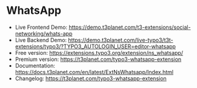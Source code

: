 # WhatsApp

- Live Frontend Demo: https://demo.t3planet.com/t3-extensions/social-networking/whats-app
- Live Backend Demo: https://demo.t3planet.com/live-typo3/t3t-extensions/typo3/?TYPO3_AUTOLOGIN_USER=editor-whatsapp
- Free version: https://extensions.typo3.org/extension/ns_whatsapp/
- Premium version: https://t3planet.com/typo3-whatsapp-extension
- Documentation: https://docs.t3planet.com/en/latest/ExtNsWhatsapp/Index.html
- Changelog: https://t3planet.com/typo3-whatsapp-extension 

